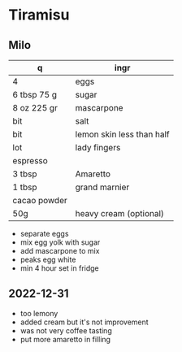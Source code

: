 # Tiramisu

## Milo

q | ingr
--- | ---
4 | eggs
6 tbsp 75 g | sugar
8 oz 225 gr | mascarpone
bit | salt
bit | lemon skin less than half
lot | lady fingers
 | espresso
3 tbsp | Amaretto
1 tbsp | grand marnier
 | cacao powder
 50g | heavy cream (optional)
  
- separate eggs
- mix egg yolk with sugar
- add mascarpone to mix
- peaks egg white
- min 4 hour set in fridge

## 2022-12-31
- too lemony
- added cream but it's not improvement
- was not very coffee tasting
- put more amaretto in filling